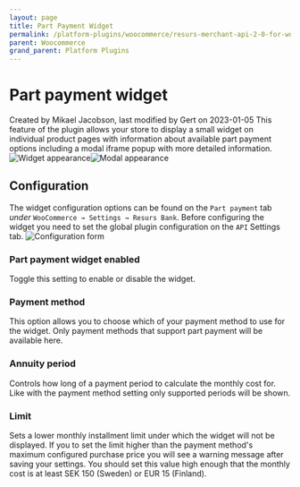 ```yaml
---
layout: page
title: Part Payment Widget
permalink: /platform-plugins/woocommerce/resurs-merchant-api-2-0-for-woocommerce/part-payment-widget/
parent: Woocommerce
grand_parent: Platform Plugins
---
```




# Part payment widget 
Created by Mikael Jacobson, last modified by Gert on 2023-01-05
This feature of the plugin allows your store to display a small widget
on individual product pages with information about available part
payment options including a modal iframe popup with more detailed
information.
![Widget
appearance](../../../../attachments/91029758/91029756.png "Widget appearance")![Modal
appearance](../../../../attachments/91029758/91029757.png "Modal appearance")
## Configuration
The widget configuration options can be found on the `Part payment` tab
*under* `WooCommerce → Settings → Resurs Bank`.
Before configuring the widget you need to set the global plugin
configuration on the `API` Settings tab.
![Configuration
form](../../../../attachments/91029758/91029759.png "Configuration form")
### Part payment widget enabled
Toggle this setting to enable or disable the widget.
### Payment method
This option allows you to choose which of your payment method to use for
the widget.
Only payment methods that support part payment will be available here.
### Annuity period
Controls how long of a payment period to calculate the monthly cost for.
Like with the payment method setting only supported periods will be
shown.
### Limit
Sets a lower monthly installment limit under which the widget will not
be displayed.
If you to set the limit higher than the payment method's maximum
configured purchase price you will see a warning message after saving
your settings.
You should set this value high enough that the monthly cost is at least
SEK 150 (Sweden) or EUR 15 (Finland).

